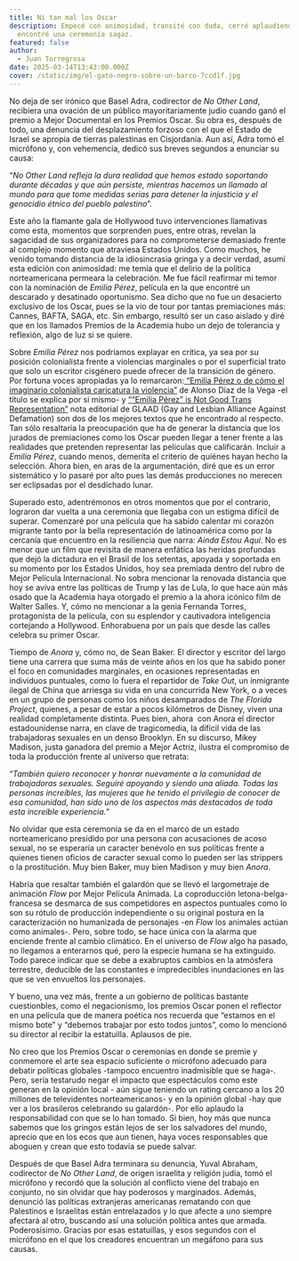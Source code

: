 ```yaml
---
title: Ni tan mal los Oscar
description: Empecé con animosidad, transité con duda, cerré aplaudiendo. Me
  encontré una ceremonia sagaz.
featured: false
author:
  - Juan Torregrosa
date: 2025-03-14T13:43:00.000Z
cover: /static/img/el-gato-negro-sobre-un-barco-7ccd1f.jpg
---
```

No deja de ser irónico que Basel Adra, codirector de *No Other Land*, recibiera una ovación de un público mayoritariamente judío cuando ganó el premio a Mejor Documental en los Premios Oscar. Su obra es, después de todo, una denuncia del desplazamiento forzoso con el que el Estado de Israel se apropia de tierras palestinas en Cisjordania. Aun así, Adra tomó el micrófono y, con vehemencia, dedicó sus breves segundos a enunciar su causa:

“*No Other Land refleja la dura realidad que hemos estado soportando durante décadas y que aún persiste, mientras hacemos un llamado al mundo para que tome medidas serias para detener la injusticia y el genocidio étnico del pueblo palestino*”.

Este año la flamante gala de Hollywood tuvo intervenciones llamativas como esta, momentos que sorprenden pues, entre otras, revelan la sagacidad de sus organizadores para no comprometerse demasiado frente al complejo momento que atraviesa Estados Unidos. Como muchos, he venido tomando distancia de la idiosincrasia gringa y a decir verdad, asumí esta edición con animosidad: me temía que el delirio de la política norteamericana permeara la celebración. Me fue fácil reafirmar mi temor con la nominación de *Emilia Pérez*, película en la que encontré un descarado y desatinado oportunismo. Sea dicho que no fue un desacierto exclusivo de los Oscar, pues se la vio de tour por tantas premiaciones más: Cannes, BAFTA, SAGA, etc. Sin embargo, resultó ser un caso aislado y diré que en los llamados Premios de la Academia hubo un dejo de tolerancia y reflexión, algo de luz si se quiere.

Sobre *Emilia Pérez* nos podríamos explayar en crítica, ya sea por su posición colonialista frente a violencias marginales o por el superficial trato que solo un escritor cisgénero puede ofrecer de la transición de género. Por fortuna voces apropiadas ya lo remarcaron:[ “Emilia Pérez o de cómo el imaginario colonialista caricatura la violencia”](https://www.gatopardo.com/articulos/emilia-perez-de-jacques-audiard-caricaturiza-la-violencia) de Alonso Díaz de la Vega -el título se explica por si mismo- y [““Emilia Pérez” is Not Good Trans Representation”](https://glaad.org/emilia-perez-is-not-good-trans-representation/) nota editorial de GLAAD (Gay and Lesbian Alliance Against Defamation) son dos de los mejores textos que he encontrado al respecto. Tan sólo resaltaría la preocupación que ha de generar la distancia que los jurados de premiaciones como los Oscar pueden llegar a tener frente a las realidades que pretenden representar las películas que calificarán. Incluir a *Emilia Pérez*, cuando menos, demerita el criterio de quiénes hayan hecho la selección. Ahora bien, en aras de la argumentación, diré que es un error sistemático y lo pasaré por alto pues las demás producciones no merecen ser eclipsadas por el desdichado lunar.

Superado esto, adentrémonos en otros momentos que por el contrario, lograron dar vuelta a una ceremonia que llegaba con un estigma difícil de superar. Comenzaré por una película que ha sabido calentar mi corazón migrante tanto por la bella representación de latinoamérica como por la cercanía que encuentro en la resiliencia que narra: *Ainda Estou Aqui*. No es menor que un film que revisita de manera enfática las heridas profundas que dejó la dictadura en el Brasil de los setentas, apoyada y soportada en su momento por los Estados Unidos, hoy sea premiada dentro del rubro de Mejor Película Internacional. No sobra mencionar la renovada distancia que hoy se aviva entre las políticas de Trump y las de Lula, lo que hace aún más osado que la Academia haya otorgado el premio a la ahora icónico film de Walter Salles. Y, cómo no mencionar a la genia Fernanda Torres, protagonista de la película, con su esplendor y cautivadora inteligencia cortejando a Hollywood. Enhorabuena por un país que desde las calles celebra su primer Oscar.

Tiempo de *Anora* y, cómo no, de Sean Baker. El director y escritor del largo tiene una carrera que suma más de veinte años en los que ha sabido poner el foco en comunidades marginales, en ocasiones representadas en individuos puntuales, como lo fuera el repartidor de *Take Out*, un inmigrante ilegal de China que arriesga su vida en una concurrida New York, o a veces en un grupo de personas como los niños desamparados de *The Florida Project*, quienes, a pesar de estar a pocos kilómetros de Disney, viven una realidad completamente distinta. Pues bien, ahora  con Anora el director estadounidense narra, en clave de tragicomedia, la difícil vida de las trabajadoras sexuales en un denso Brooklyn. En su discurso, Mikey Madison, justa ganadora del premio a Mejor Actriz, ilustra el compromiso de toda la producción frente al universo que retrata: 

“*También quiero reconocer y honrar nuevamente a la comunidad de trabajadoras sexuales. Seguiré apoyando y siendo una aliada. Todas las personas increíbles, las mujeres que he tenido el privilegio de conocer de esa comunidad, han sido uno de los aspectos más destacados de toda esta increíble experiencia.*”

No olvidar que esta ceremonia se da en el marco de un estado norteamericano presidido por una persona con acusaciones de acoso sexual, no se esperaría un caracter benévolo en sus políticas frente a quienes tienen oficios de caracter sexual como lo pueden ser las strippers o la prostitución. Muy bien Baker, muy bien Madison y muy bien *Anora*.

Habría que resaltar también el galardón que se llevó el largometraje de animación *Flow* por Mejor Película Animada. La coproducción letona-belga-francesa se desmarca de sus competidores en aspectos puntuales como lo son su rótulo de producción independiente o su original postura en la caracterización no humanizada de personajes -en *Flow* los animales actúan como animales-. Pero, sobre todo, se hace única con la alarma que enciende frente al cambio climático. En el universo de *Flow* algo ha pasado, no llegamos a enterarnos qué, pero la especie humana se ha extinguido. Todo parece indicar que se debe a exabruptos cambios en la atmósfera terrestre, deducible de las constantes e impredecibles inundaciones en las que se ven envueltos los personajes. 

Y bueno, una vez más, frente a un gobierno de políticas bastante cuestionbles, como el negacionismo, los premios Oscar ponen el reflector en una película que de manera poética nos recuerda que “estamos en el mismo bote” y “debemos trabajar por esto todos juntos”, como lo mencionó su director al recibir la estatuilla. Aplausos de pie.

No creo que los Premios Oscar o ceremonias en donde se premie y conmemore el arte sea espacio suficiente o micrófono adecuado para debatir políticas globales -tampoco encuentro inadmisible que se haga-. Pero, sería testarudo negar el impacto que espectáculos como este generan en la opinión local - aún sigue teniendo un rating cercano a los 20 millones de televidentes norteamericanos- y en la opinión global -hay que ver a los brasileros celebrando su galardón-. Por ello aplaudo la responsabilidad con que se lo han tomado. Si bien, hoy más que nunca sabemos que los gringos están lejos de ser los salvadores del mundo, aprecio que en los ecos que aun tienen, haya voces responsables que aboguen y crean que esto todavía se puede salvar.

Después de que Basel Adra terminara su denuncia, Yuval Abraham, codirector de *No Other Land*, de origen israelita y religión judía, tomó el micrófono y recordó que la solución al conflicto viene del trabajo en conjunto, no sin olvidar que hay poderosos y marginados. Además, denunció las políticas extranjeras americanas rematando con que Palestinos e Israelitas están entrelazados y lo que afecte a uno siempre afectará al otro, buscando así una solución política antes que armada. Poderosísimo. Gracias por esas estatuillas, y esos segundos con el micrófono en el que los creadores encuentran un megáfono para sus causas.
